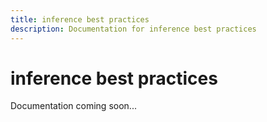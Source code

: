 ```yaml
---
title: inference best practices
description: Documentation for inference best practices
---
```


# inference best practices

Documentation coming soon...
